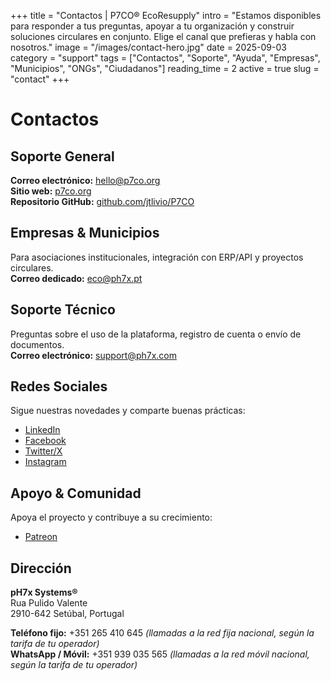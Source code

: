 +++
title = "Contactos | P7CO® EcoResupply"
intro = "Estamos disponibles para responder a tus preguntas, apoyar a tu organización y construir soluciones circulares en conjunto. Elige el canal que prefieras y habla con nosotros."
image = "/images/contact-hero.jpg"
date = 2025-09-03
category = "support"
tags = ["Contactos", "Soporte", "Ayuda", "Empresas", "Municipios", "ONGs", "Ciudadanos"]
reading_time = 2
active = true
slug = "contact"
+++

# Contactos

## Soporte General
**Correo electrónico:** [hello@p7co.org](mailto:hello@p7co.org)  
**Sitio web:** [p7co.org](https://p7co.org)  
**Repositorio GitHub:** [github.com/jtlivio/P7CO](https://github.com/jtlivio/P7CO)  

## Empresas & Municipios
Para asociaciones institucionales, integración con ERP/API y proyectos circulares.  
**Correo dedicado:** [eco@ph7x.pt](mailto:eco@ph7x.pt)  

## Soporte Técnico
Preguntas sobre el uso de la plataforma, registro de cuenta o envío de documentos.  
**Correo electrónico:** [support@ph7x.com](mailto:support@ph7x.com)  

## Redes Sociales
Sigue nuestras novedades y comparte buenas prácticas:  
- [LinkedIn](https://www.linkedin.com/company/107601974)  
- [Facebook](https://www.facebook.com/profile.php?id=61578210917069)  
- [Twitter/X](https://twitter.com/P7CO)  
- [Instagram](https://www.instagram.com/p7co)  

## Apoyo & Comunidad
Apoya el proyecto y contribuye a su crecimiento:  
- [Patreon](https://www.patreon.com/p7co)  

## Dirección
**pH7x Systems®**  
Rua Pulido Valente  
2910-642 Setúbal, Portugal  

**Teléfono fijo:** +351 265 410 645 *(llamadas a la red fija nacional, según la tarifa de tu operador)*  
**WhatsApp / Móvil:** +351 939 035 565 *(llamadas a la red móvil nacional, según la tarifa de tu operador)*  

